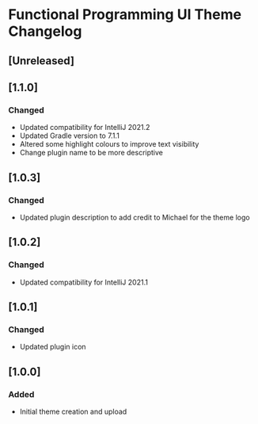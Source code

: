 <!-- Keep a Changelog guide -> https://keepachangelog.com -->

# Functional Programming UI Theme Changelog

## [Unreleased]
## [1.1.0]
### Changed
- Updated compatibility for IntelliJ 2021.2
- Updated Gradle version to 7.1.1
- Altered some highlight colours to improve text visibility
- Change plugin name to be more descriptive
## [1.0.3]
### Changed
- Updated plugin description to add credit to Michael for the theme logo
## [1.0.2]
### Changed
- Updated compatibility for IntelliJ 2021.1

## [1.0.1]
### Changed
- Updated plugin icon

## [1.0.0]
### Added
- Initial theme creation and upload

